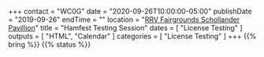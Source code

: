 +++
contact = "WC0G"
date = "2020-09-26T10:00:00-05:00"
publishDate = "2019-09-26"
endTime = ""
location = "[RRV Fairgrounds Schollander Pavillion](/places/rrv-fairgrounds-schollander-pavillion)"
title = "Hamfest Testing Session"
dates = [ "License Testing" ]
outputs = [ "HTML", "Calendar" ]
categories = [ "License Testing" ]
+++
{{% bring %}}
{{% status %}}

